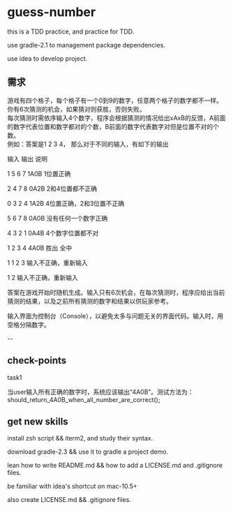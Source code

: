 # guess-number

this is a TDD practice, and practice for TDD.

use gradle-2.1 to management package dependencies.

use idea to develop project.

## 需求

游戏有四个格子，每个格子有一个0到9的数字，任意两个格子的数字都不一样。  
你有6次猜测的机会，如果猜对则获胜，否则失败。  
每次猜测时需依序输入4个数字，程序会根据猜测的情况给出xAxB的反馈，A前面的数字代表位置和数字都对的个数，B前面的数字代表数字对但是位置不对的个数。  
例如：答案是1 2 3 4， 那么对于不同的输入，有如下的输出  

输入	    输出	    说明

1 5 6 7	1A0B	1位置正确

2 4 7 8	0A2B	2和4位置都不正确
  
0 3 2 4	1A2B	4位置正确，2和3位置不正确
  
5 6 7 8	0A0B	没有任何一个数字正确
  
4 3 2 1	0A4B	4个数字位置都不对
  
1 2 3 4	4A0B	胜出 全中
  
1 1 2 3 输入不正确，重新输入

1 2     输入不正确，重新输入

答案在游戏开始时随机生成。输入只有6次机会，在每次猜测时，程序应给出当前猜测的结果，以及之前所有猜测的数字和结果以供玩家参考。

输入界面为控制台（Console），以避免太多与问题无关的界面代码。输入时，用空格分隔数字。

--

## check-points
task1

当user输入所有正确的数字时，系统应该输出“4A0B”。测试方法为：
should_return_4A0B_when_all_number_are_correct();

## get new skills

install zsh script && iterm2, and study their syntax.

download gradle-2.3 && use it to gradle a project demo.

lean how to write README.md && how to add a LICENSE.md and .gitignore files.

be familiar with idea's shortcut on mac-10.5+

also create LICENSE.md && .gitignore files.
